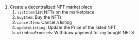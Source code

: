 1. Create a decentralized NFT market place
    1. `listItem`:List NFTs on the marketplace
    2. `buyItem`: Buy the NFTs
    3. `cancelItem`: Cancel a listing
    4. `updateListing`: Update the Price of the listed NFT
    5. `withdrawProceeds`: Withdraw payment for my bought NFTS